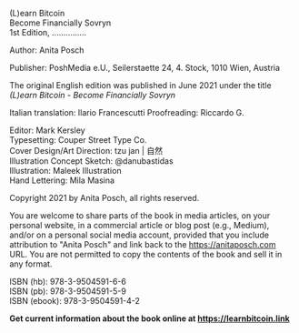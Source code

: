 
(L)earn Bitcoin  
Become Financially Sovryn  
1st Edition, ...............  

Author: Anita Posch  

Publisher: PoshMedia e.U., Seilerstaette 24, 4. Stock, 1010 Wien, Austria 

The original English edition was published in June 2021 under the title _(L)earn Bitcoin - Become Financially Sovryn_

Italian translation: Ilario Francescutti
Proofreading: Riccardo G.

Editor: Mark Kersley   
Typesetting: Couper Street Type Co.  
Cover Design/Art Direction: tzu jan | 自然  
Illustration Concept Sketch: @danubastidas  
Illustration: Maleek Illustration  
Hand Lettering: Mila Masina

Copyright 2021 by Anita Posch, all rights reserved.  

You are welcome to share parts of the book in media articles, on your personal website, in a commercial article or blog post (e.g., Medium), and/or on a personal social media account, provided that you include attribution to "Anita Posch" and link back to the https://anitaposch.com URL. You are not permitted to copy the contents of the book and sell it in any format.

ISBN (hb): 978-3-9504591-6-6  
ISBN (pb): 978-3-9504591-5-9  
ISBN (ebook): 978-3-9504591-4-2

**Get current information about the book online at https://learnbitcoin.link**